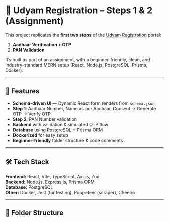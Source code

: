 # 🚀 Udyam Registration – Steps 1 & 2 (Assignment)

This project replicates the **first two steps** of the [Udyam Registration](https://udyamregistration.gov.in/UdyamRegistration.aspx) portal:

1. **Aadhaar Verification + OTP**
2. **PAN Validation**

It’s built as part of an assignment, with a beginner-friendly, clean, and industry-standard MERN setup (React, Node.js, PostgreSQL, Prisma, Docker).

---

## 📌 Features
- **Schema-driven UI** — Dynamic React form renders from `schema.json`
- **Step 1**: Aadhaar Number, Name as per Aadhaar, Consent → Generate OTP → Verify OTP
- **Step 2**: PAN Number validation
- **Backend** with validation & simulated OTP flow
- **Database** using PostgreSQL + Prisma ORM
- **Dockerized** for easy setup
- **Beginner-friendly** folder structure & code comments

---

## 🛠 Tech Stack
**Frontend:** React, Vite, TypeScript, Axios, Zod  
**Backend:** Node.js, Express.js, Prisma ORM  
**Database:** PostgreSQL  
**Other:** Docker, Jest (for testing), Puppeteer (scraper), Cheerio

---

## 📂 Folder Structure
